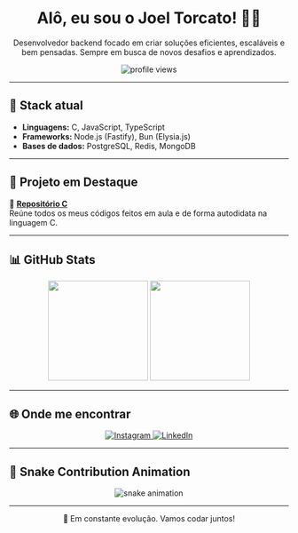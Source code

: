 <h1 align="center">Alô, eu sou o Joel Torcato! 👨‍💻</h1>

<p align="center">
  Desenvolvedor backend focado em criar soluções eficientes, escaláveis e bem pensadas.  
  Sempre em busca de novos desafios e aprendizados.
</p>

<p align="center">
  <img src="https://komarev.com/ghpvc/?username=joeltorcato&color=333333&style=for-the-badge" alt="profile views">
</p>

---

## 🧰 Stack atual

- **Linguagens:** C, JavaScript, TypeScript  
- **Frameworks:** Node.js (Fastify), Bun (Elysia.js)  
- **Bases de dados:** PostgreSQL, Redis, MongoDB

---

## 🚀 Projeto em Destaque

🔹 [**Repositório C**](https://github.com/joeltorcato/C)  
Reúne todos os meus códigos feitos em aula e de forma autodidata na linguagem C.

---

## 📊 GitHub Stats

<div align="center">
  <img height="180em" src="https://github-readme-stats.vercel.app/api?username=joeltorcato&show_icons=true&theme=dracula&include_all_commits=true&count_private=true"/>
  <img height="180em" src="https://github-readme-stats.vercel.app/api/top-langs/?username=joeltorcato&layout=compact&langs_count=16&theme=dracula"/>
</div>

---

## 🌐 Onde me encontrar

<p align="center">
  <a href="https://www.instagram.com/joeltorcato/" target="_blank">
    <img src="https://img.shields.io/badge/-Instagram-%23E4405F?style=for-the-badge&logo=instagram&logoColor=white" alt="Instagram">
  </a>
  <a href="https://www.linkedin.com/in/joeltorcato/" target="_blank">
    <img src="https://img.shields.io/badge/-LinkedIn-%230077B5?style=for-the-badge&logo=linkedin&logoColor=white" alt="LinkedIn">
  </a>
</p>

---

## 🐍 Snake Contribution Animation

<p align="center">
  <img src="https://github.com/imthedaniel/imthedaniel/blob/output/github-contribution-grid-snake.svg" alt="snake animation">
</p>

---

<p align="center">🌱 Em constante evolução. Vamos codar juntos!</p>
